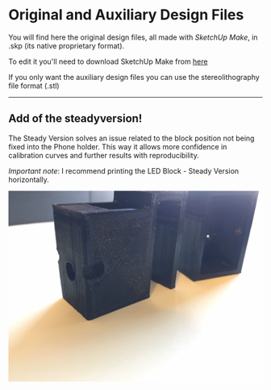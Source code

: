 # Original and Auxiliary Design Files

You will find here the original design files, all made with <i> SketchUp Make</i>, in .skp (its native proprietary format).

To edit it you'll need to download SketchUp Make from [here](https://www.sketchup.com/download/make)

If you only want the auxiliary design files you can use the stereolithography file format (.stl)

___
## Add of the steadyversion!

The Steady Version solves an issue related to the block position not being fixed into the Phone holder. This way it allows more confidence in calibration curves and further results with reproducibility.

_Important note_: I recommend printing the LED Block - Steady Version horizontally.

![alt text](https://github.com/VascoRibeiroPereira/phone-spectrophotometer/blob/master/Original%20Design%20Files/IMG_1878.JPG?raw=true)

